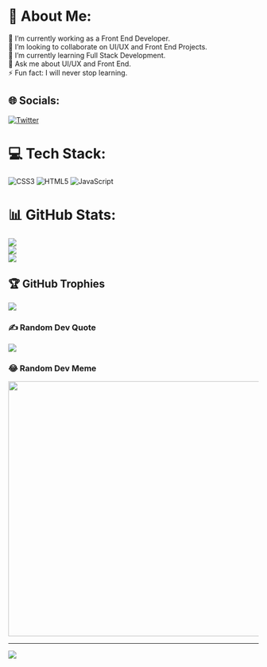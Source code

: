 # 💫 About Me:
🔭 I’m currently working as a Front End Developer.<br>👯 I’m looking to collaborate on UI/UX and Front End Projects.<br>🌱 I’m currently learning Full Stack Development.<br>💬 Ask me about UI/UX and Front End.<br>⚡ Fun fact: I will never stop learning.


## 🌐 Socials:
[![Twitter](https://img.shields.io/badge/Twitter-%231DA1F2.svg?logo=Twitter&logoColor=white)](https://twitter.com/as00r_) 

# 💻 Tech Stack:
![CSS3](https://img.shields.io/badge/css3-%231572B6.svg?style=for-the-badge&logo=css3&logoColor=white) ![HTML5](https://img.shields.io/badge/html5-%23E34F26.svg?style=for-the-badge&logo=html5&logoColor=white) ![JavaScript](https://img.shields.io/badge/javascript-%23323330.svg?style=for-the-badge&logo=javascript&logoColor=%23F7DF1E)
# 📊 GitHub Stats:
![](https://github-readme-stats.vercel.app/api?username=as00r-dev&theme=dark&hide_border=false&include_all_commits=true&count_private=true)<br/>
![](https://github-readme-streak-stats.herokuapp.com/?user=as00r-dev&theme=dark&hide_border=false)<br/>
![](https://github-readme-stats.vercel.app/api/top-langs/?username=as00r-dev&theme=dark&hide_border=false&include_all_commits=true&count_private=true&layout=compact)

## 🏆 GitHub Trophies
![](https://github-profile-trophy.vercel.app/?username=as00r-dev&theme=onedark&no-frame=false&no-bg=true&margin-w=4)

### ✍️ Random Dev Quote
![](https://quotes-github-readme.vercel.app/api?type=horizontal&theme=radical)

### 😂 Random Dev Meme
<img src="https://random-memer.herokuapp.com/" width="512px"/>

---
[![](https://visitcount.itsvg.in/api?id=as00r-dev&icon=0&color=0)](https://visitcount.itsvg.in)

<!-- Proudly created with GPRM ( https://gprm.itsvg.in ) -->
